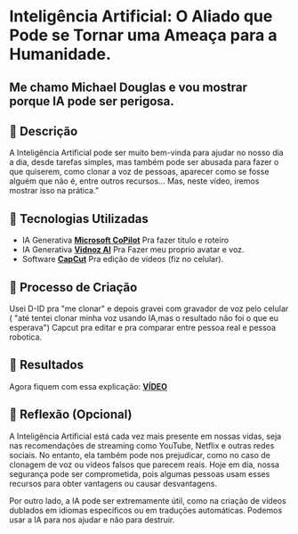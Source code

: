 
# Inteligência Artificial: O Aliado que Pode se Tornar uma Ameaça para a Humanidade.
## Me chamo Michael Douglas e vou mostrar porque IA pode ser perigosa.

## 📒 Descrição
A Inteligência Artificial pode ser muito bem-vinda para ajudar no nosso dia a dia, 
desde tarefas simples, mas também pode ser abusada para fazer o que quiserem, 
como clonar a voz de pessoas, aparecer como se fosse alguém que não é, entre outros recursos... 
Mas, neste vídeo, iremos mostrar isso na prática.”

## 🤖 Tecnologias Utilizadas
-  IA Generativa **[Microsoft CoPilot](https://copilot.microsoft.com/)** Pra fazer titulo e roteiro
-  IA Generativa **[Vidnoz AI](https://pt.vidnoz.com/)** Pra Fazer meu proprio avatar e voz.
-  Software **[CapCut](https://play.google.com/store/apps/details?id=com.lemon.lvoverseas&hl=pt_BR)** Pra edição de vídeos (fiz no celular).

## 🧐 Processo de Criação
Usei D-ID pra "me clonar" e depois gravei com gravador de voz pelo celular
( "até tentei clonar minha voz usando IA,mas o resultado não foi o que eu esperava")
Capcut pra editar e pra comparar entre pessoa real e pessoa robotica.

## 🚀 Resultados
Agora fiquem com essa explicação:
**[VÍDEO](https://drive.google.com/file/d/1-I9g4-MefONa1tw8kj6YZCGhvS-Qihuj/view?usp=drive_link)**

## 💭 Reflexão (Opcional)
A Inteligência Artificial está cada vez mais presente em nossas vidas, seja nas recomendações de streaming como YouTube, Netflix e outras redes sociais. No entanto, ela também pode nos prejudicar, como no caso de clonagem de voz ou vídeos falsos que parecem reais. Hoje em dia, nossa segurança pode ser comprometida, pois algumas pessoas usam esses recursos para obter vantagens ou causar desvantagens.

Por outro lado, a IA pode ser extremamente útil, como na criação de vídeos dublados em idiomas específicos ou em traduções automáticas. Podemos usar a IA para nos ajudar e não para destruir.
```
